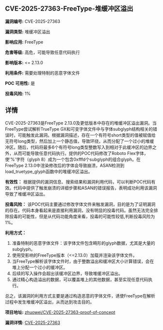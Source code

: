 ## CVE-2025-27363-FreeType-堆缓冲区溢出

**漏洞编号:** CVE-2025-27363

**漏洞类型:** 堆缓冲区溢出

**影响应用:** FreeType

**危害等级:** 高危，可能导致任意代码执行

**影响版本:** <= 2.13.0

**利用条件:** 需要处理特制的恶意字体文件

**POC 可用性:** 是

**投毒风险:** 1%

## 详情

CVE-2025-27363是FreeType 2.13.0及更低版本中存在的堆缓冲区溢出漏洞。当FreeType尝试解析TrueType GX和可变字体文件中与字体subglyph结构相关的错误时，可能触发此漏洞。根据漏洞描述，存在一个有符号short类型的值被赋值给无符号long类型，然后加上一个静态值，导致环绕，从而分配了一个过小的堆缓冲区。随后，代码将最多6个有符号long类型整数写入到相对于此缓冲区的边界之外，从而可能导致任意代码执行。提供的POC代码修改了Roboto Flex字体，使'%'字符（glyph 8）成为一个包含0xfffd个subglyph的组合glyph。在FreeType 2.13.0中渲染修改后的字体会导致崩溃，ASAN检测到load_truetype_glyph函数中的堆缓冲区溢出。

**有效性：**
根据提供的漏洞信息、搜索结果和漏洞利用代码，可以判断POC代码有效。代码中提供了触发崩溃的详细步骤和ASAN的错误报告，表明成功利用该漏洞导致了堆缓冲区溢出。

**投毒风险：**
该POC代码主要通过修改字体文件来触发漏洞，目的是为了证明漏洞的存在。代码本身看起来是直接利用漏洞，没有明显的投毒代码。虽然无法完全排除投毒的可能性，但是从代码功能角度来看，投毒的可能性较低,判断投毒风险为1%。

**利用方式：**
1.  准备特制的恶意字体文件：该字体文件包含畸形的glyph数据，尤其是大量的subglyph。
2.  使用受影响的FreeType版本（<=2.13.0）加载并渲染该字体文件。
3.  当FreeType解析该字体文件时，由于整数溢出和缓冲区大小计算错误，会在堆上分配一个过小的缓冲区。
4.  后续的写入操作会超出该缓冲区边界，导致堆缓冲区溢出。
5.  通过精心构造溢出的数据，可以覆盖堆上的其他数据，甚至实现任意代码执行。

总之，该漏洞的利用方式主要是通过构造恶意的字体文件，诱使FreeType在解析过程中发生堆缓冲区溢出，从而达到攻击目的。

**项目地址:** [zhuowei/CVE-2025-27363-proof-of-concept](https://github.com/zhuowei/CVE-2025-27363-proof-of-concept)

**漏洞详情:** [CVE-2025-27363](https://nvd.nist.gov/vuln/detail/CVE-2025-27363)
